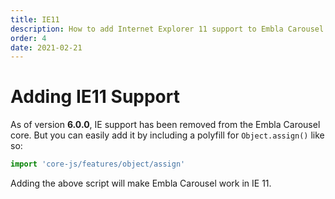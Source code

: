 ```yaml
---
title: IE11
description: How to add Internet Explorer 11 support to Embla Carousel.
order: 4
date: 2021-02-21
---
```


# Adding IE11 Support

As of version **6.0.0**, IE support has been removed from the Embla Carousel core. But you can easily add it by including a polyfill for `Object.assign()` like so:

```js
import 'core-js/features/object/assign'
```

Adding the above script will make Embla Carousel work in IE 11.

